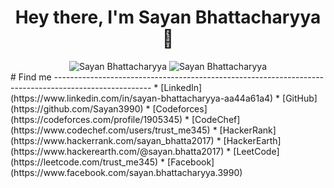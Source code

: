 

<h1 align="center"> Hey there, I'm Sayan Bhattacharyya 👋</h1>

<div align="center">
  <img src="https://github-readme-stats.vercel.app/api?username=Sayan3990&theme=chartreuse-dark&show_icons=true&hide_border=true" alt ="Sayan Bhattacharyya">
  <img src="https://github-readme-stats.vercel.app/api/top-langs/?username=Sayan3990&hide_border=true&theme=chartreuse-dark&show_icons=true&" alt ="Sayan Bhattacharyya">
</div>
# Find me
------------------------------------------------------------------------------------------------------
* [LinkedIn](https://www.linkedin.com/in/sayan-bhattacharyya-aa44a61a4) 
* [GitHub](https://github.com/Sayan3990)
* [Codeforces](https://codeforces.com/profile/1905345)
* [CodeChef](https://www.codechef.com/users/trust_me345)
* [HackerRank](https://www.hackerrank.com/sayan_bhatta2017)
* [HackerEarth](https://www.hackerearth.com/@sayan.bhatta2017)
* [LeetCode](https://leetcode.com/trust_me345)
* [Facebook](https://www.facebook.com/sayan.bhattacharyya.3990)


